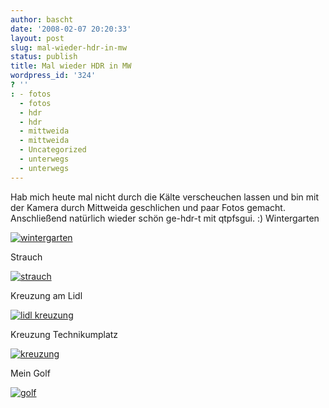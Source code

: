 ```yaml
---
author: bascht
date: '2008-02-07 20:20:33'
layout: post
slug: mal-wieder-hdr-in-mw
status: publish
title: Mal wieder HDR in MW
wordpress_id: '324'
? ''
: - fotos
  - fotos
  - hdr
  - hdr
  - mittweida
  - mittweida
  - Uncategorized
  - unterwegs
  - unterwegs
---
```


Hab mich heute mal nicht durch die Kälte verscheuchen lassen und
bin mit der Kamera durch Mittweida geschlichen und paar Fotos
gemacht. Anschließend natürlich wieder schön ge-hdr-t mit qtpfsgui.
:)
Wintergarten

[![wintergarten](http://farm3.static.flickr.com/2307/2248282721_2435bba1d8.jpg)](http://www.bascht.com/fotos/photo/2248282721/wintergarten.html)

Strauch

[![strauch](http://farm3.static.flickr.com/2231/2248281751_11daefb4b5.jpg)](http://www.bascht.com/fotos/photo/2248281751/strauch.html)

Kreuzung am Lidl

[![lidl kreuzung](http://farm3.static.flickr.com/2160/2249074808_24a90c57b0.jpg)](http://www.bascht.com/fotos/photo/2249074808/lidl_kreuzung.html)

Kreuzung Technikumplatz

[![kreuzung](http://farm3.static.flickr.com/2220/2249073504_98e54d82bb.jpg)](http://www.bascht.com/fotos/photo/2249073504/kreuzung.html)

Mein Golf

[![golf](http://farm3.static.flickr.com/2052/2248277565_209b736fab.jpg)](http://www.bascht.com/fotos/photo/2248277565/golf.html)

 




